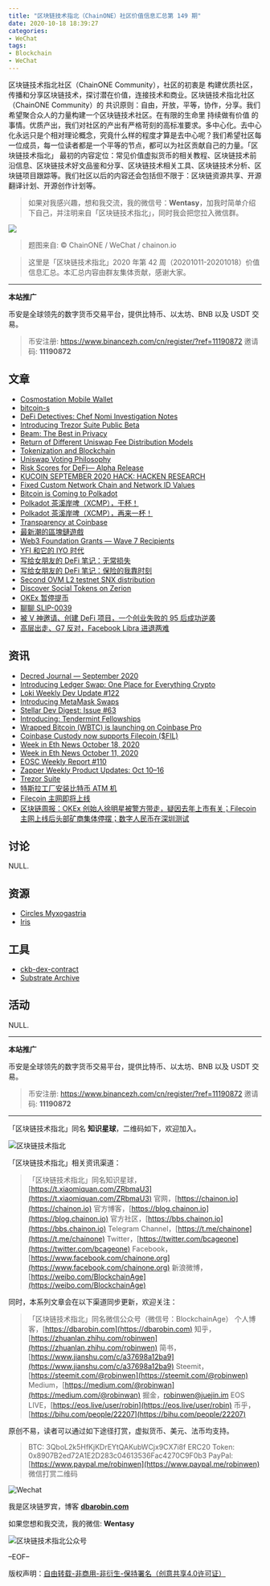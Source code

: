 ```yaml
---
title: "区块链技术指北（ChainONE）社区价值信息汇总第 149 期"
date: 2020-10-18 18:39:27
categories:
- WeChat
tags:
- Blockchain
- WeChat
---
```

区块链技术指北社区（ChainONE Community），社区的初衷是 构建优质社区，传播和分享区块链技术，探讨潜在价值，连接技术和商业。区块链技术指北社区（ChainONE Community）的 共识原则：自由，开放，平等，协作，分享。我们希望聚合众人的力量构建一个区块链技术社区。在有限的生命里 持续做有价值 的事情。优质产出，我们对社区的产出有严格苛刻的高标准要求。多中心化。去中心化永远只是个相对理论概念，究竟什么样的程度才算是去中心呢？我们希望社区每一位成员，每一位读者都是一个平等的节点，都可以为社区贡献自己的力量。「区块链技术指北」 最初的内容定位：常见价值虚拟货币的相关教程、区块链技术前沿信息、区块链技术好文品鉴和分享、区块链技术相关工具、区块链技术分析、区块链项目跟踪等。我们社区以后的内容还会包括但不限于：区块链资源共享、开源翻译计划、开源创作计划等。
<!-- more -->

> 如果对我感兴趣，想和我交流，我的微信号：**Wentasy**，加我时简单介绍下自己，并注明来自「区块链技术指北」，同时我会把您拉入微信群。

![](https://cdn.dbarobin.com/EFxCQjC.png)

> 题图来自: © ChainONE / WeChat / chainon.io

> 这里是「区块链技术指北」2020 年第 42 周（20201011-20201018）价值信息汇总。本汇总内容由群友集体贡献，感谢大家。

***

**本站推广**

币安是全球领先的数字货币交易平台，提供比特币、以太坊、BNB 以及 USDT 交易。

> 币安注册: https://www.binancezh.com/cn/register/?ref=11190872
> 邀请码: **11190872**

## 文章

* [Cosmostation Mobile Wallet](https://bbs.chainon.io/d/6581)
* [bitcoin-s](https://bbs.chainon.io/d/6582)
* [DeFi Detectives: Chef Nomi Investigation Notes](https://bbs.chainon.io/d/6583)
* [Introducing Trezor Suite Public Beta](https://bbs.chainon.io/d/6584)
* [Beam: The Best in Privacy](https://bbs.chainon.io/d/6585)
* [Return of Different Uniswap Fee Distribution Models](https://bbs.chainon.io/d/6586)
* [Tokenization and Blockchain](https://bbs.chainon.io/d/6588)
* [Uniswap Voting Philosophy](https://bbs.chainon.io/d/6589)
* [Risk Scores for DeFi— Alpha Release](https://bbs.chainon.io/d/6590)
* [KUCOIN SEPTEMBER 2020 HACK: HACKEN RESEARCH](https://bbs.chainon.io/d/6591)
* [Fixed Custom Network Chain and Network ID Values](https://bbs.chainon.io/d/6594)
* [Bitcoin is Coming to Polkadot](https://bbs.chainon.io/d/6596)
* [Polkadot 茶溪岸啤（XCMP），干杯！](https://bbs.chainon.io/d/6597)
* [Polkadot 茶溪岸啤（XCMP），再来一杯！](https://bbs.chainon.io/d/6598)
* [Transparency at Coinbase](https://bbs.chainon.io/d/6601)
* [最新潮的區塊鏈遊戲](https://bbs.chainon.io/d/6604)
* [Web3 Foundation Grants — Wave 7 Recipients](https://bbs.chainon.io/d/6605)
* [YFI 和它的 IYO 时代](https://bbs.chainon.io/d/6609)
* [写给女朋友的 DeFi 笔记：无常损失](https://bbs.chainon.io/d/6610)
* [写给女朋友的 DeFi 笔记：保险的我靠时刻](https://bbs.chainon.io/d/6611)
* [Second OVM L2 testnet SNX distribution](https://bbs.chainon.io/d/6612)
* [Discover Social Tokens on Zerion](https://bbs.chainon.io/d/6613)
* [OKEx 暂停提币](https://bbs.chainon.io/d/6615)
* [聊聊 SLIP-0039](https://bbs.chainon.io/d/6619)
* [被 V 神邀请、创建 DeFi 项目，一个创业失败的 95 后成功逆袭](https://bbs.chainon.io/d/6620)
* [高层出走、G7 反对，Facebook Libra 进退两难](https://bbs.chainon.io/d/6622)

## 资讯

* [Decred Journal — September 2020](https://bbs.chainon.io/d/6587)
* [Introducing Ledger Swap: One Place for Everything Crypto](https://bbs.chainon.io/d/6592)
* [Loki Weekly Dev Update #122](https://bbs.chainon.io/d/6593)
* [Introducing MetaMask Swaps](https://bbs.chainon.io/d/6595)
* [Stellar Dev Digest: Issue #63](https://bbs.chainon.io/d/6599)
* [Introducing: Tendermint Fellowships](https://bbs.chainon.io/d/6600)
* [Wrapped Bitcoin (WBTC) is launching on Coinbase Pro](https://bbs.chainon.io/d/6602)
* [Coinbase Custody now supports Filecoin ($FIL)](https://bbs.chainon.io/d/6603)
* [Week in Eth News October 18, 2020](https://bbs.chainon.io/d/6606)
* [Week in Eth News October 11, 2020](https://bbs.chainon.io/d/6607)
* [EOSC Weekly Report #110](https://bbs.chainon.io/d/6608)
* [Zapper Weekly Product Updates: Oct 10–16](https://bbs.chainon.io/d/6614)
* [Trezor Suite](https://bbs.chainon.io/d/6616)
* [特斯拉工厂安装比特币 ATM 机](https://bbs.chainon.io/d/6617)
* [Filecoin 主网即将上线](https://bbs.chainon.io/d/6618)
* [区块链周报：OKEx 创始人徐明星被警方带走，疑因去年上市有关；Filecoin 主网上线后头部矿商集体停摆；数字人民币在深圳测试](https://bbs.chainon.io/d/6621)

## 讨论

NULL.

## 资源

* [Circles Myxogastria](https://bbs.chainon.io/d/6623)
* [Iris](https://bbs.chainon.io/d/6626)

## 工具

* [ckb-dex-contract](https://bbs.chainon.io/d/6624)
* [Substrate Archive](https://bbs.chainon.io/d/6625)

## 活动

NULL.

***

**本站推广**

币安是全球领先的数字货币交易平台，提供比特币、以太坊、BNB 以及 USDT 交易。

> 币安注册: https://www.binancezh.com/cn/register/?ref=11190872
> 邀请码: **11190872**

***

「区块链技术指北」同名 **知识星球**，二维码如下，欢迎加入。

![区块链技术指北](https://cdn.dbarobin.com/3YzonTR.png)

「区块链技术指北」相关资讯渠道：

> 「区块链技术指北」同名知识星球，[https://t.xiaomiquan.com/ZRbmaU3](https://t.xiaomiquan.com/ZRbmaU3)
> 官网，[https://chainon.io](https://chainon.io)
> 官方博客，[https://blog.chainon.io](https://blog.chainon.io)
> 官方社区，[https://bbs.chainon.io](https://bbs.chainon.io)
> Telegram Channel，[https://t.me/chainone](https://t.me/chainone)
> Twitter，[https://twitter.com/bcageone](https://twitter.com/bcageone)
> Facebook，[https://www.facebook.com/chainone.org](https://www.facebook.com/chainone.org)
> 新浪微博，[https://weibo.com/BlockchainAge](https://weibo.com/BlockchainAge)

同时，本系列文章会在以下渠道同步更新，欢迎关注：

> 「区块链技术指北」同名微信公众号（微信号：BlockchainAge）
> 个人博客，[https://dbarobin.com](https://dbarobin.com)
> 知乎，[https://zhuanlan.zhihu.com/robinwen](https://zhuanlan.zhihu.com/robinwen)
> 简书，[https://www.jianshu.com/c/a37698a12ba9](https://www.jianshu.com/c/a37698a12ba9)
> Steemit，[https://steemit.com/@robinwen](https://steemit.com/@robinwen)
> Medium，[https://medium.com/@robinwan](https://medium.com/@robinwan)
> 掘金，[robinwen@juejin.im](https://juejin.im/user/5673ccae60b2260ee435f89a/posts)
> EOS LIVE，[https://eos.live/user/robin](https://eos.live/user/robin)
> 币乎，[https://bihu.com/people/22207](https://bihu.com/people/22207)

原创不易，读者可以通过如下途径打赏，虚拟货币、美元、法币均支持。

> BTC: 3QboL2k5HfKjKDrEYtQAKubWCjx9CX7i8f
> ERC20 Token: 0x8907B2ed72A1E2D283c04613536Fac4270C9F0b3
> PayPal: [https://www.paypal.me/robinwen](https://www.paypal.me/robinwen)
> 微信打赏二维码

![Wechat](https://cdn.dbarobin.com/SzoNl5b.jpg)

我是区块链罗宾，博客 **[dbarobin.com](https://dbarobin.com/)**

如果您想和我交流，我的微信: **Wentasy**

![区块链技术指北公众号](https://cdn.dbarobin.com/w0wignb.png)

–EOF–

版权声明：[自由转载-非商用-非衍生-保持署名（创意共享4.0许可证）](http://creativecommons.org/licenses/by-nc-nd/4.0/deed.zh)